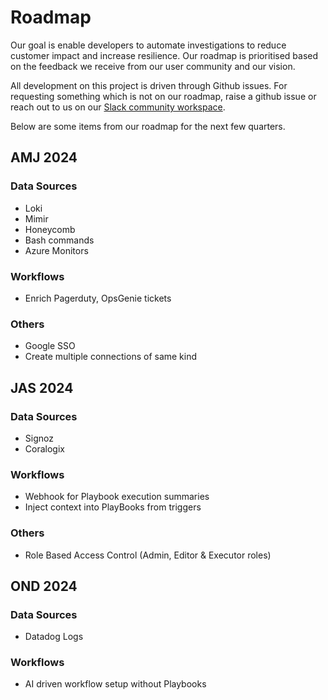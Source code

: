# Roadmap
Our goal is enable developers to automate investigations to reduce customer impact and increase resilience. Our roadmap is prioritised based on the feedback we receive from our user community and our vision.

All development on this project is driven through Github issues. For requesting something which is not on our roadmap, raise a github issue or reach out to us on our [Slack community workspace](https://doctor-droid-public.slack.com/).

Below are some items from our roadmap for the next few quarters.

## AMJ 2024
### Data Sources
- Loki
- Mimir
- Honeycomb
- Bash commands
- Azure Monitors

### Workflows
- Enrich Pagerduty, OpsGenie tickets

### Others
- Google SSO
- Create multiple connections of same kind

## JAS 2024
### Data Sources
- Signoz
- Coralogix

### Workflows
- Webhook for Playbook execution summaries
- Inject context into PlayBooks from triggers

### Others
- Role Based Access Control (Admin, Editor & Executor roles)

## OND 2024
### Data Sources
- Datadog Logs

### Workflows
- AI driven workflow setup without Playbooks